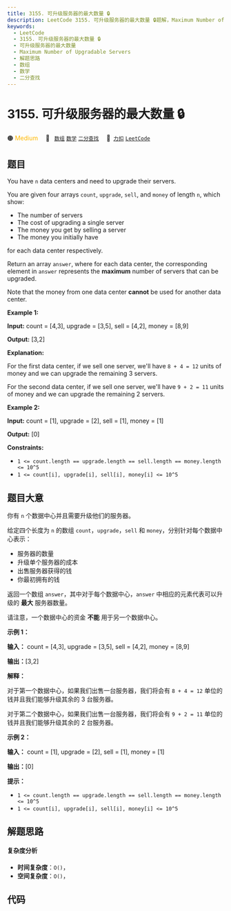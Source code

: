 ```yaml
---
title: 3155. 可升级服务器的最大数量 🔒
description: LeetCode 3155. 可升级服务器的最大数量 🔒题解，Maximum Number of Upgradable Servers，包含解题思路、复杂度分析以及完整的 JavaScript 代码实现。
keywords:
  - LeetCode
  - 3155. 可升级服务器的最大数量 🔒
  - 可升级服务器的最大数量
  - Maximum Number of Upgradable Servers
  - 解题思路
  - 数组
  - 数学
  - 二分查找
---
```


# 3155. 可升级服务器的最大数量 🔒

🟠 <font color=#ffb800>Medium</font>&emsp; 🔖&ensp; [`数组`](/tag/array.md) [`数学`](/tag/math.md) [`二分查找`](/tag/binary-search.md)&emsp; 🔗&ensp;[`力扣`](https://leetcode.cn/problems/maximum-number-of-upgradable-servers) [`LeetCode`](https://leetcode.com/problems/maximum-number-of-upgradable-servers)

## 题目

You have `n` data centers and need to upgrade their servers.

You are given four arrays `count`, `upgrade`, `sell`, and `money` of length
`n`, which show:

  * The number of servers
  * The cost of upgrading a single server
  * The money you get by selling a server
  * The money you initially have

for each data center respectively.

Return an array `answer`, where for each data center, the corresponding
element in `answer` represents the **maximum** number of servers that can be
upgraded.

Note that the money from one data center **cannot** be used for another data
center.



**Example 1:**

**Input:** count = [4,3], upgrade = [3,5], sell = [4,2], money = [8,9]

**Output:** [3,2]

**Explanation:**

For the first data center, if we sell one server, we'll have `8 + 4 = 12`
units of money and we can upgrade the remaining 3 servers.

For the second data center, if we sell one server, we'll have `9 + 2 = 11`
units of money and we can upgrade the remaining 2 servers.

**Example 2:**

**Input:** count = [1], upgrade = [2], sell = [1], money = [1]

**Output:** [0]



**Constraints:**

  * `1 <= count.length == upgrade.length == sell.length == money.length <= 10^5`
  * `1 <= count[i], upgrade[i], sell[i], money[i] <= 10^5`


## 题目大意

你有 `n` 个数据中心并且需要升级他们的服务器。

给定四个长度为 `n` 的数组 `count`，`upgrade`，`sell` 和 `money`，分别针对每个数据中心表示：

  * 服务器的数量
  * 升级单个服务器的成本
  * 出售服务器获得的钱
  * 你最初拥有的钱

返回一个数组 `answer`，其中对于每个数据中心，`answer` 中相应的元素代表可以升级的 **最大** 服务器数量。

请注意，一个数据中心的资金 **不能** 用于另一个数据中心。



**示例 1：**

**输入：** count = [4,3], upgrade = [3,5], sell = [4,2], money = [8,9]

**输出：**[3,2]

**解释：**

对于第一个数据中心，如果我们出售一台服务器，我们将会有 `8 + 4 = 12` 单位的钱并且我们能够升级其余的 3 台服务器。

对于第二个数据中心，如果我们出售一台服务器，我们将会有 `9 + 2 = 11` 单位的钱并且我们能够升级其余的 2 台服务器。

**示例 2：**

**输入：** count = [1], upgrade = [2], sell = [1], money = [1]

**输出：**[0]



**提示：**

  * `1 <= count.length == upgrade.length == sell.length == money.length <= 10^5`
  * `1 <= count[i], upgrade[i], sell[i], money[i] <= 10^5`


## 解题思路

#### 复杂度分析

- **时间复杂度**：`O()`，
- **空间复杂度**：`O()`，

## 代码

```javascript

```